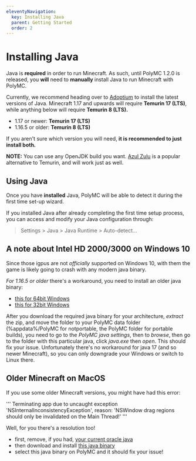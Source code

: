 ```yaml
---
eleventyNavigation:
  key: Installing Java
  parent: Getting Started
  order: 2
---
```


# Installing Java

Java is **required** in order to run Minecraft. As such, until PolyMC 1.2.0 is released, you **will** need to **manually** install Java to run Minecraft with PolyMC.

Currently, we recommend heading over to [Adoptium](https://adoptium.net/) to install the latest versions of Java. Minecraft 1.17 and upwards will require **Temurin 17 (LTS)**, while anything below will require **Temurin 8 (LTS).**

* 1.17 or newer: **Temurin 17 (LTS)**
* 1.16.5 or older: **Temurin 8 (LTS)**

If you aren't sure which version you will need, **it is recommended to just install both.**

**NOTE:** You can use any OpenJDK build you want. [Azul Zulu](https://www.azul.com/downloads/?package=jdk#download-openjdk) is a popular alternative to Temurin, and will work just as well.

## Using Java
Once you have **installed** Java, PolyMC will be able to detect it during the first time set-up wizard. 

If you installed Java after already completing the first time setup process, you can access and modify your Java configuration through:
> Settings > Java > Java Runtime > Auto-detect...

## A note about Intel HD 2000/3000 on Windows 10
Since those igpus are not *officially* supported on Windows 10, with them the game is likely going to crash with any modern java binary.

*For 1.16.5 or older* there's a workaround, you need to install an older java binary:
- [this for 64bit Windows](https://files.multimc.org/downloads/jre-8u51-windows-x64.zip)
- [this for 32bit Windows](https://files.multimc.org/downloads/jre-8u51-windows-i586.zip)

After you download the required java binary for your architecture, *extract* the zip, and move the folder to your PolyMC data folder (%appdata%/PolyMC for notportable, the PolyMC folder for portable builds), you need to go to the *PolyMC java settings*, then to *browse*, then go to the folder with this particular java, click *java.exe* then *open*.
This should fix your issue.
Unfortunately there's no workaround for java 17 (and so newer Minecraft), so you can only downgrade your Windows or switch to Linux there.

## Older Minecraft on MacOS
If you use some older Minecraft versions, you might have had this error:

'''
Terminating app due to uncaught exception 'NSInternalInconsistencyException', reason: 'NSWindow drag regions should only be invalidated on the Main Thread!'
'''

Well, for you there's a resolution too!
- first, remove, if you had, [your current oracle java](https://explainjava.com/uninstall-java-macos/)
- then download and install [this java binary](https://files.multimc.org/downloads/jre-8u241-macosx-x64.dmg)
- select this java binary on PolyMC and it should fix your issue!
